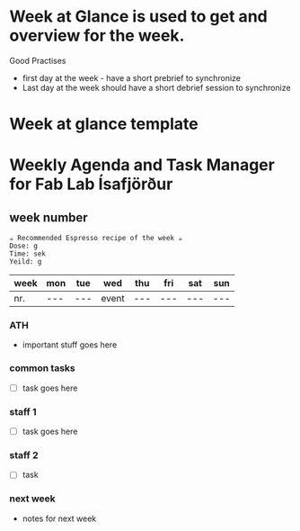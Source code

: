 # Week at Glance is used to get and overview for the week.
Good Practises
- first day at the week - have a short prebrief to synchronize
- Last day at the week should have a short debrief session to synchronize


# Week at glance template

  
# Weekly Agenda and Task Manager for Fab Lab Ísafjörður
## week number

````
☕ Recommended Espresso recipe of the week ☕
Dose: g
Time: sek
Yeild: g 
````

| week | mon | tue | wed               | thu | fri | sat | sun |
| ---- | --- | :-: | ----------------- | --- | --- | --- | --- |
|  nr.  | --- | --- | event  | --- | --- | --- | --- | 

### ATH
- important stuff goes here
### common tasks
- [ ] task goes here
### staff 1
- [ ] task goes here
### staff 2
- [ ] task 
### next week
- notes for next week
